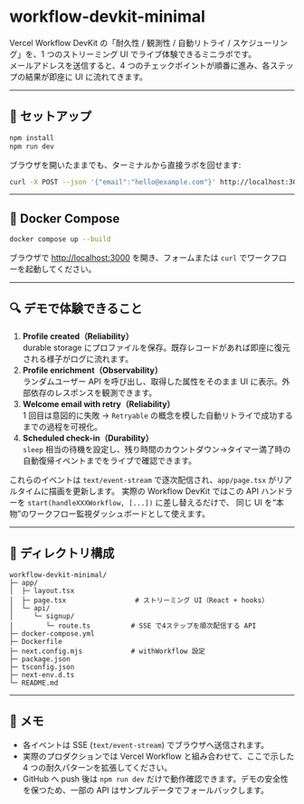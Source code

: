 # workflow-devkit-minimal

Vercel Workflow DevKit の「耐久性 / 観測性 / 自動リトライ / スケジューリング」を、1 つのストリーミング UI でライブ体験できるミニラボです。  
メールアドレスを送信すると、4 つのチェックポイントが順番に進み、各ステップの結果が即座に UI に流れてきます。

---

## 🚀 セットアップ

```bash
npm install
npm run dev
```

ブラウザを開いたままでも、ターミナルから直接ラボを回せます:

```bash
curl -X POST --json '{"email":"hello@example.com"}' http://localhost:3000/api/signup
```

---

## 🐳 Docker Compose

```bash
docker compose up --build
```

ブラウザで [http://localhost:3000](http://localhost:3000) を開き、フォームまたは `curl` でワークフローを起動してください。

---

## 🔍 デモで体験できること

1. **Profile created（Reliability）**  
   durable storage にプロファイルを保存。既存レコードがあれば即座に復元される様子がログに流れます。
2. **Profile enrichment（Observability）**  
   ランダムユーザー API を呼び出し、取得した属性をそのまま UI に表示。外部依存のレスポンスを観測できます。
3. **Welcome email with retry（Reliability）**  
   1 回目は意図的に失敗 → `Retryable` の概念を模した自動リトライで成功するまでの過程を可視化。
4. **Scheduled check-in（Durability）**  
   `sleep` 相当の待機を設定し、残り時間のカウントダウン→タイマー満了時の自動復帰イベントまでをライブで確認できます。

これらのイベントは `text/event-stream` で逐次配信され、`app/page.tsx` がリアルタイムに描画を更新します。
実際の Workflow DevKit ではこの API ハンドラーを `start(handleXXXWorkflow, [...])` に差し替えるだけで、
同じ UI を“本物”のワークフロー監視ダッシュボードとして使えます。

---

## 📁 ディレクトリ構成

```
workflow-devkit-minimal/
├─ app/
│  ├─ layout.tsx
│  ├─ page.tsx                 # ストリーミング UI（React + hooks）
│  └─ api/
│     └─ signup/
│        └─ route.ts          # SSE で4ステップを順次配信する API
├─ docker-compose.yml
├─ Dockerfile
├─ next.config.mjs            # withWorkflow 設定
├─ package.json
├─ tsconfig.json
├─ next-env.d.ts
└─ README.md
```

---

## 📌 メモ

- 各イベントは SSE (`text/event-stream`) でブラウザへ送信されます。  
- 実際のプロダクションでは Vercel Workflow と組み合わせて、ここで示した 4 つの耐久パターンを拡張してください。
- GitHub へ push 後は `npm run dev` だけで動作確認できます。デモの安全性を保つため、一部の API はサンプルデータでフォールバックします。
